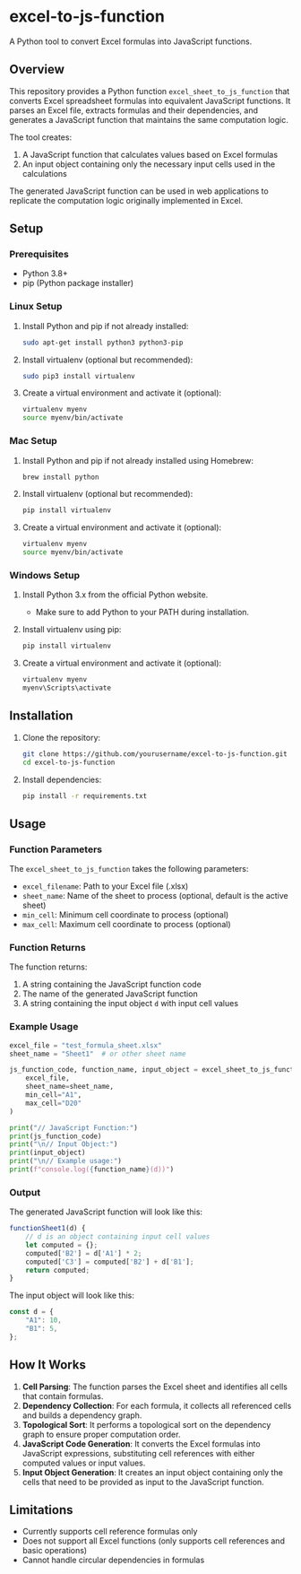 # excel-to-js-function

A Python tool to convert Excel formulas into JavaScript functions.

## Overview

This repository provides a Python function `excel_sheet_to_js_function` that converts Excel spreadsheet formulas into equivalent JavaScript functions. It parses an Excel file, extracts formulas and their dependencies, and generates a JavaScript function that maintains the same computation logic.

The tool creates:
1. A JavaScript function that calculates values based on Excel formulas
2. An input object containing only the necessary input cells used in the calculations

The generated JavaScript function can be used in web applications to replicate the computation logic originally implemented in Excel.

## Setup

### Prerequisites
- Python 3.8+
- pip (Python package installer)

### Linux Setup

1. Install Python and pip if not already installed:
   ```bash
   sudo apt-get install python3 python3-pip
   ```

2. Install virtualenv (optional but recommended):
   ```bash
   sudo pip3 install virtualenv
   ```

3. Create a virtual environment and activate it (optional):
   ```bash
   virtualenv myenv
   source myenv/bin/activate
   ```

### Mac Setup

1. Install Python and pip if not already installed using Homebrew:
   ```bash
   brew install python
   ```

2. Install virtualenv (optional but recommended):
   ```bash
   pip install virtualenv
   ```

3. Create a virtual environment and activate it (optional):
   ```bash
   virtualenv myenv
   source myenv/bin/activate
   ```

### Windows Setup

1. Install Python 3.x from the official Python website.
   - Make sure to add Python to your PATH during installation.

2. Install virtualenv using pip:
   ```cmd
   pip install virtualenv
   ```

3. Create a virtual environment and activate it (optional):
   ```cmd
   virtualenv myenv
   myenv\Scripts\activate
   ```

## Installation

1. Clone the repository:
   ```bash
   git clone https://github.com/yourusername/excel-to-js-function.git
   cd excel-to-js-function
   ```

2. Install dependencies:
   ```bash
   pip install -r requirements.txt
   ```

## Usage

### Function Parameters

The `excel_sheet_to_js_function` takes the following parameters:

- `excel_filename`: Path to your Excel file (.xlsx)
- `sheet_name`: Name of the sheet to process (optional, default is the active sheet)
- `min_cell`: Minimum cell coordinate to process (optional)
- `max_cell`: Maximum cell coordinate to process (optional)

### Function Returns

The function returns:
1. A string containing the JavaScript function code
2. The name of the generated JavaScript function
3. A string containing the input object `d` with input cell values

### Example Usage

```python
excel_file = "test_formula_sheet.xlsx"
sheet_name = "Sheet1"  # or other sheet name

js_function_code, function_name, input_object = excel_sheet_to_js_function(
    excel_file,
    sheet_name=sheet_name,
    min_cell="A1",
    max_cell="D20"
)

print("// JavaScript Function:")
print(js_function_code)
print("\n// Input Object:")
print(input_object)
print("\n// Example usage:")
print(f"console.log({function_name}(d))")
```

### Output

The generated JavaScript function will look like this:

```javascript
functionSheet1(d) {
    // d is an object containing input cell values
    let computed = {};
    computed['B2'] = d['A1'] * 2;
    computed['C3'] = computed['B2'] + d['B1'];
    return computed;
}
```

The input object will look like this:

```javascript
const d = {
    "A1": 10,
    "B1": 5,
};
```

## How It Works

1. **Cell Parsing**: The function parses the Excel sheet and identifies all cells that contain formulas.
2. **Dependency Collection**: For each formula, it collects all referenced cells and builds a dependency graph.
3. **Topological Sort**: It performs a topological sort on the dependency graph to ensure proper computation order.
4. **JavaScript Code Generation**: It converts the Excel formulas into JavaScript expressions, substituting cell references with either computed values or input values.
5. **Input Object Generation**: It creates an input object containing only the cells that need to be provided as input to the JavaScript function.

## Limitations

- Currently supports cell reference formulas only
- Does not support all Excel functions (only supports cell references and basic operations)
- Cannot handle circular dependencies in formulas
